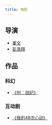 ```yaml
---
title: 电影
---
```

## 导演
* [姜文](./director/jiang-wen.md)
* [彭浩翔](./director/pang-ho-cheung.md)

## 作品
### 科幻
* [《创：战纪》](./works/sci-fi/tron-legacy.md)

### 互动剧
* [《我的48次心动》](./works/love/48-heartbeat.md)
